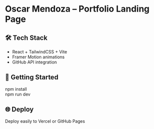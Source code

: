 # Oscar Mendoza – Portfolio Landing Page

## 🛠 Tech Stack
- React + TailwindCSS + Vite
- Framer Motion animations
- GitHub API integration

## 🚀 Getting Started
npm install  
npm run dev

## 🌐 Deploy
Deploy easily to Vercel or GitHub Pages
